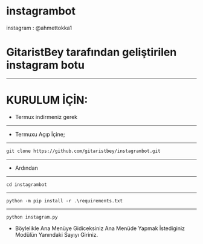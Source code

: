 # instagrambot

instagram : @ahmettokka1

# GitaristBey tarafından geliştirilen instagram botu



--------------------------------------------------------------------------------------
# KURULUM İÇİN:
- Termux indirmeniz gerek 
--------------------------------------------------------------------------------------
- Termuxu Açıp İçine;
--------------------------------------------------------------------------------------
```
git clone https://github.com/gitaristbey/instagrambot.git
```
--------------------------------------------------------------------------------------
- Ardından 
--------------------------------------------------------------------------------------
```
cd instagrambot
```
--------------------------------------------------------------------------------------
```
python -m pip install -r .\requirements.txt
```
--------------------------------------------------------------------------------------
```
python instagram.py
```
- Böylelikle Ana Menüye Gidiceksiniz Ana Menüde Yapmak İstediginiz Modülün Yanındaki Sayıyı Giriniz.


